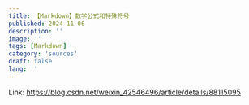 ```yaml
---
title: 【Markdown】数学公式和特殊符号
published: 2024-11-06
description: ''
image: ''
tags: [Markdown]
category: 'sources'
draft: false 
lang: ''
---
```

Link: https://blog.csdn.net/weixin_42546496/article/details/88115095